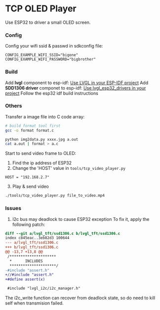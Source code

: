 # TCP OLED Player

Use ESP32 to driver a small OLED screen.

### Config
Config your wifi ssid & passwd in sdkconfig file:
```
CONFIG_EXAMPLE_WIFI_SSID="bigone"
CONFIG_EXAMPLE_WIFI_PASSWORD="bigbrother"
```

### Build
Add **lvgl** component to esp-idf: [Use LVGL in your ESP-IDF project](https://github.com/lvgl/lv_port_esp32#use-lvgl-in-your-esp-idf-project)
Add **SDD1306 driver** componet to esp-idf: [Use lvgl_esp32_drivers in your project](https://github.com/lvgl/lv_port_esp32#use-lvgl_esp32_drivers-in-your-project)
Follow the esp32 idf build instructions

### Others
Transfer a image file into C code array:
```bash
# build format tool first
gcc -o format format.c

python img2data.py xxxx.jpg a.out
cat a.out | format > a.c
```

Start to send video frame to OLED:
1. Find the ip address of ESP32
2. Change the 'HOST' value in `tools/tcp_video_player.py`
```
HOST = "192.168.2.7"
```
3. Play & send video
```bash
./tools/tcp_video_player.py file_to_video.mp4
```

### Issues
1. I2c bus may deadlock to cause ESP32 exception
To fix it, apply the following patch:
```diff
diff --git a/lvgl_tft/ssd1306.c b/lvgl_tft/ssd1306.c
index c845eac..3eb82d3 100644
--- a/lvgl_tft/ssd1306.c
+++ b/lvgl_tft/ssd1306.c
@@ -13,7 +13,8 @@
 /*********************
  *      INCLUDES
  *********************/
-#include "assert.h"
+//#include "assert.h"
+#define assert(x)

 #include "lvgl_i2c/i2c_manager.h"
```
The i2c_write function can recover from deadlock state, so do need to kill self when transmision failed.
